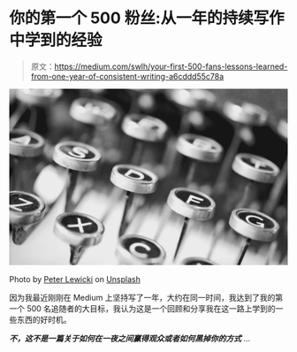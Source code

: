 # 你的第一个 500 粉丝:从一年的持续写作中学到的经验

> 原文：<https://medium.com/swlh/your-first-500-fans-lessons-learned-from-one-year-of-consistent-writing-a6cddd55c78a>

![](img/49a80f4904dbe3cc7abf5a62d1d86e38.png)

Photo by [Peter Lewicki](https://unsplash.com/photos/8FsHLbLdUO4?utm_source=unsplash&utm_medium=referral&utm_content=creditCopyText) on [Unsplash](https://unsplash.com/search/photos/writing?utm_source=unsplash&utm_medium=referral&utm_content=creditCopyText)

因为我最近刚刚在 Medium 上坚持写了一年，大约在同一时间，我达到了我的第一个 500 名追随者的大目标，我认为这是一个回顾和分享我在这一路上学到的一些东西的好时机。

***不，这不是一篇关于如何在一夜之间赢得观众或者如何黑掉你的方式*** …
